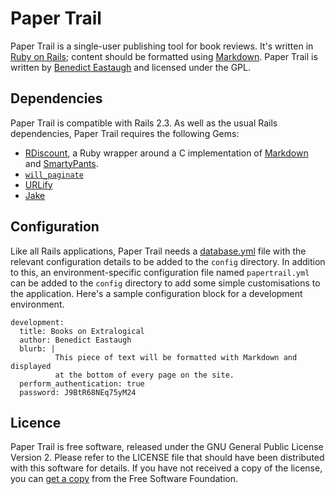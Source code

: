 Paper Trail
===========

Paper Trail is a single-user publishing tool for book reviews. It's written in
[Ruby on Rails][1]; content should be formatted using [Markdown][2]. Paper
Trail is written by [Benedict Eastaugh][3] and licensed under the GPL.


Dependencies
------------

Paper Trail is compatible with Rails 2.3. As well as the usual Rails
dependencies, Paper Trail requires the following Gems:

* [RDiscount][4], a Ruby wrapper around a C implementation of [Markdown][3]
  and [SmartyPants][5].
* [`will_paginate`][6]
* [URLify][7]
* [Jake][10]


Configuration
-------------

Like all Rails applications, Paper Trail needs a [database.yml][8] file with
the relevant configuration details to be added to the `config` directory. In
addition to this, an environment-specific configuration file named
`papertrail.yml` can be added to the `config` directory to add some simple
customisations to the application. Here's a sample configuration block for a
development environment.

    development:
      title: Books on Extralogical
      author: Benedict Eastaugh
      blurb: |
              This piece of text will be formatted with Markdown and displayed
              at the bottom of every page on the site.
      perform_authentication: true
      password: J9BtR68NEq75yM24


Licence
-------

Paper Trail is free software, released under the GNU General Public License
Version 2. Please refer to the LICENSE file that should have been distributed
with this software for details. If you have not received a copy of the license,
you can [get a copy][9] from the Free Software Foundation.


[1]:  http://rubyonrails.org/
[2]:  http://daringfireball.net/projects/markdown/
[3]:  http://extralogical.net/
[4]:  http://github.com/rtomayko/rdiscount/
[5]:  http://daringfireball.net/projects/smartypants/
[6]:  http://github.com/mislav/will_paginate/
[7]:  http://github.com/ionfish/urlify/
[8]:  http://wiki.rubyonrails.org/rails/pages/database.yml
[9]:  http://www.fsf.org/licensing/licenses/info/GPLv2.html
[10]: http://github.com/jcoglan/jake/
